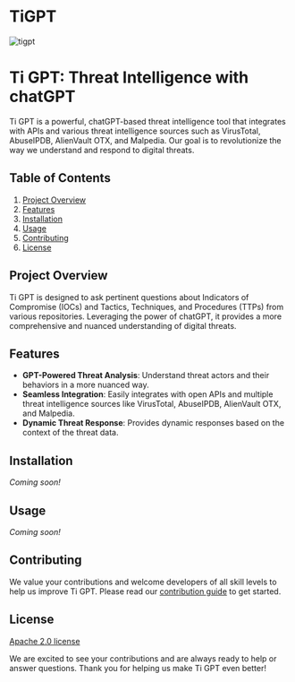 # TiGPT

![tigpt](https://github.com/House-of-AI/tiGPT/assets/26055694/cd33b959-e215-4374-a986-7f5c309ecd20)

# Ti GPT: Threat Intelligence with chatGPT

Ti GPT is a powerful, chatGPT-based threat intelligence tool that integrates with APIs and various threat intelligence sources such as VirusTotal, AbuseIPDB, AlienVault OTX, and Malpedia. Our goal is to revolutionize the way we understand and respond to digital threats.

## Table of Contents

1. [Project Overview](#project-overview)
2. [Features](#features)
3. [Installation](#installation)
4. [Usage](#usage)
5. [Contributing](#contributing)
6. [License](#license)

## Project Overview

Ti GPT is designed to ask pertinent questions about Indicators of Compromise (IOCs) and Tactics, Techniques, and Procedures (TTPs) from various repositories. Leveraging the power of chatGPT, it provides a more comprehensive and nuanced understanding of digital threats.

## Features

- **GPT-Powered Threat Analysis**: Understand threat actors and their behaviors in a more nuanced way.
- **Seamless Integration**: Easily integrates with open APIs and multiple threat intelligence sources like VirusTotal, AbuseIPDB, AlienVault OTX, and Malpedia.
- **Dynamic Threat Response**: Provides dynamic responses based on the context of the threat data.

## Installation

_Coming soon!_

## Usage

_Coming soon!_

## Contributing

We value your contributions and welcome developers of all skill levels to help us improve Ti GPT. Please read our [contribution guide](https://github.com/House-of-AI/tiGPT/blob/main/contribution%20Guide) to get started.

## License

[Apache 2.0 license](https://github.com/House-of-AI/tiGPT/blob/main/LICENSE)

We are excited to see your contributions and are always ready to help or answer questions. Thank you for helping us make Ti GPT even better!


